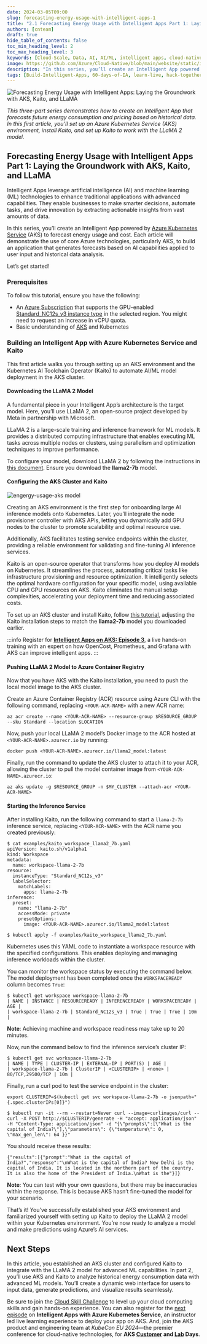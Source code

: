 ```yaml
---
date: 2024-03-05T09:00
slug: forecasting-energy-usage-with-intelligent-apps-1
title: "2.1 Forecasting Energy Usage with Intelligent Apps Part 1: Laying the Groundwork with AKS, Kaito, and LLaMA"
authors: [cnteam]
draft: true
hide_table_of_contents: false
toc_min_heading_level: 2
toc_max_heading_level: 3
keywords: [Cloud-Scale, Data, AI, AI/ML, intelligent apps, cloud-native, 60-days, enterprise apps, digital experiences, app modernization]
image: https://github.com/Azure/Cloud-Native/blob/main/website/static/img/ogImage.png
description: "In this series, you’ll create an Intelligent App powered by Azure Kubernetes Service (AKS) to forecast energy usage and cost." 
tags: [Build-Intelligent-Apps, 60-days-of-IA, learn-live, hack-together, community-buzz, ask-the-expert, azure-kubernetes-service, azure-functions, azure-openai, azure-container-apps, azure-cosmos-db, github-copilot, github-codespaces, github-actions]
---
```


<head> 
  <meta property="og:url" content="https://azure.github.io/cloud-native/60daysofia/forecasting-energy-usage-with-intelligent-apps-1"/>
  <meta property="og:type" content="website"/> 
  <meta property="og:title" content="Build Intelligent Apps | AI Apps on Azure"/> 
  <meta property="og:description" content="In this article, we’ll spotlight the success stories of some organizations that have leveraged Microsoft Azure to create and deploy intelligent apps in their workflows and products."/> 
  <meta property="og:image" content="https://github.com/Azure/Cloud-Native/blob/main/website/static/img/ogImage.png"/> 
  <meta name="twitter:url" content="https://azure.github.io/Cloud-Native/60daysofIA/forecasting-energy-usage-with-intelligent-apps-1" /> 
  <meta name="twitter:title" content="Build Intelligent Apps | AI Apps on Azure" />
 <meta name="twitter:description" content="In this article, we’ll spotlight the success stories of some organizations that have leveraged Microsoft Azure to create and deploy intelligent apps in their workflows and products." />
  <meta name="twitter:image" content="https://azure.github.io/Cloud-Native/img/ogImage.png" /> 
  <meta name="twitter:card" content="summary_large_image" /> 
  <meta name="twitter:creator" content="@devanshidiaries" /> 
  <link rel="canonical" href="https://azure.github.io/Cloud-Native/60daysofIA/forecasting-energy-usage-with-intelligent-apps-1" /> 
</head> 

<!-- End METADATA -->

![Forecasting Energy Usage with Intelligent Apps: Laying the Groundwork with AKS, Kaito, and LLaMA](../../static/img/60-days-of-ia/blogs/2024-03-05/2-1-1.jpg)

*This three-part series demonstrates how to create an Intelligent App that forecasts future energy consumption and pricing based on historical data. In this first article, you’ll set up an Azure Kubernetes Service (AKS) environment, install Kaito, and set up Kaito to work with the LLaMA 2 model.*

## Forecasting Energy Usage with Intelligent Apps Part 1: Laying the Groundwork with AKS, Kaito, and LLaMA

Intelligent Apps leverage artificial intelligence (AI) and machine learning (ML) technologies to enhance traditional applications with advanced capabilities. They enable businesses to make smarter decisions, automate tasks, and drive innovation by extracting actionable insights from vast amounts of data.

In this series, you’ll create an Intelligent App powered by [Azure Kubernetes Service](https://azure.microsoft.com/en-ca/products/kubernetes-service) (AKS) to forecast energy usage and cost. Each article will demonstrate the use of core Azure technologies, particularly AKS, to build an application that generates forecasts based on AI capabilities applied to user input and historical data analysis.

Let’s get started!

### Prerequisites

To follow this tutorial, ensure you have the following:

- An [Azure Subscription](https://azure.microsoft.com/en-us/free/search) that supports the GPU-enabled [Standard_NC12s_v3 instance type](https://learn.microsoft.com/en-us/azure/virtual-machines/ncv3-series) in the selected region. You might need to request an increase in vCPU quota.
 - Basic understanding of [AKS](https://azure.microsoft.com/en-us/products/kubernetes-service) and Kubernetes

### Building an Intelligent App with Azure Kubernetes Service and Kaito

This first article walks you through setting up an AKS environment and the Kubernetes AI Toolchain Operator (Kaito) to automate AI/ML model deployment in the AKS cluster.

#### Downloading the LLaMA 2 Model

A fundamental piece in your Intelligent App’s architecture is the target model. Here, you’ll use LLaMA 2, an open-source project developed by Meta in partnership with Microsoft.

LLaMA 2 is a large-scale training and inference framework for ML models. It provides a distributed computing infrastructure that enables executing ML tasks across multiple nodes or clusters, using parallelism and optimization techniques to improve performance.

To configure your model, download LLaMA 2 by following the instructions in [this document](https://github.com/Azure/kaito/tree/main/presets/models/llama2). Ensure you download the **llama2-7b** model.

#### Configuring the AKS Cluster and Kaito

![engergy-usage-aks model](../../static/img/60-days-of-ia/blogs/2024-03-05/2-1-2.jpg)

Creating an AKS environment is the first step for onboarding large AI inference models onto Kubernetes. Later, you’ll integrate the node provisioner controller with AKS APIs, letting you dynamically add GPU nodes to the cluster to promote scalability and optimal resource use.

Additionally, AKS facilitates testing service endpoints within the cluster, providing a reliable environment for validating and fine-tuning AI inference services.

Kaito is an open-source operator that transforms how you deploy AI models on Kubernetes. It streamlines the process, automating critical tasks like infrastructure provisioning and resource optimization. It intelligently selects the optimal hardware configuration for your specific model, using available CPU and GPU resources on AKS. Kaito eliminates the manual setup complexities, accelerating your deployment time and reducing associated costs.

To set up an AKS cluster and install Kaito, follow [this tutorial](https://github.com/Azure/kaito/blob/main/docs/installation.md), adjusting the Kaito installation steps to match the **llama2-7b** model you downloaded earlier.

:::info
Register for **[Intelligent Apps on AKS: Episode 3](https://aka.ms/learn-live-building-intelligent-apps-aks-ep3?ocid=buildia24_60days_blogs)**, a live hands-on training with an expert on how OpenCost, Prometheus, and Grafana with AKS can improve intelligent apps. 
:::

#### Pushing LLaMA 2 Model to Azure Container Registry

Now that you have AKS with the Kaito installation, you need to push the local model image to the AKS cluster.

Create an Azure Container Registry (ACR) resource using Azure CLI with the following command, replacing `<YOUR-ACR-NAME>` with a new ACR name:

```
az acr create --name <YOUR-ACR-NAME> --resource-group $RESOURCE_GROUP --sku Standard --location $LOCATION
```

Now, push your local LLaMA 2 model’s Docker image to the ACR hosted at `<YOUR-ACR-NAME>.azurecr.io` by running:

```
docker push <YOUR-ACR-NAME>.azurecr.io/llama2_model:latest
```

Finally, run the command to update the AKS cluster to attach it to your ACR, allowing the cluster to pull the model container image from `<YOUR-ACR-NAME>.azurecr.io`:

```
az aks update -g $RESOURCE_GROUP -n $MY_CLUSTER --attach-acr <YOUR-ACR-NAME>
```

#### Starting the Inference Service

After installing Kaito, run the following command to start a `llama-2-7b` inference service, replacing `<YOUR-ACR-NAME>` with the ACR name you created previously:

```
$ cat examples/kaito_workspace_llama2_7b.yaml
apiVersion: kaito.sh/v1alpha1
kind: Workspace
metadata:
  name: workspace-llama-2-7b
resource:
  instanceType: "Standard_NC12s_v3"
  labelSelector:
    matchLabels:
      apps: llama-2-7b
inference:
  preset:
    name: "llama-2-7b"
    accessMode: private
    presetOptions:
      image: <YOUR-ACR-NAME>.azurecr.io/llama2_model:latest

$ kubectl apply -f examples/kaito_workspace_llama2_7b.yaml
```

Kubernetes uses this YAML code to instantiate a workspace resource with the specified configurations. This enables deploying and managing inference workloads within the cluster.

You can monitor the workspace status by executing the command below. The model deployment has been completed once the `WORKSPACEREADY` column becomes `True`:

```
$ kubectl get workspace workspace-llama-2-7b 
| NAME | INSTANCE | RESOURCEREADY | INFERENCEREADY | WORKSPACEREADY | AGE |
| workspace-llama-2-7b | Standard_NC12s_v3 | True | True | True | 10m |
```

**Note**: Achieving machine and workspace readiness may take up to 20 minutes.

Now, run the command below to find the inference service’s cluster IP:

```
$ kubectl get svc workspace-llama-2-7b 
| NAME | TYPE | CLUSTER-IP | EXTERNAL-IP | PORT(S) | AGE |
| workspace-llama-2-7b | ClusterIP | <CLUSTERIP> | <none> | 80/TCP,29500/TCP | 10m |
```

Finally, run a curl pod to test the service endpoint in the cluster:

```
export CLUSTERIP=$(kubectl get svc workspace-llama-2-7b -o jsonpath="{.spec.clusterIPs[0]}")

$ kubectl run -it --rm --restart=Never curl --image=curlimages/curl -- curl -X POST http://$CLUSTERIP/generate -H "accept: application/json" -H "Content-Type: application/json" -d "{\"prompts\":[\"What is the capital of India?\"],\"parameters\": {\"temperature\": 0, \"max_gen_len\": 64 }}"
```

You should receive these results:

```
{"results":[{"prompt":"What is the capital of India?","response":"\nWhat is the capital of India? New Delhi is the capital of India. It is located in the northern part of the country. It is also the home of the President of India.\nWhat is the"}]}
```

**Note**: You can test with your own questions, but there may be inaccuracies within the response. This is because AKS hasn’t fine-tuned the model for your scenario.

That’s it! You’ve successfully established your AKS environment and familiarized yourself with setting up Kaito to deploy the LLaMA 2 model within your Kubernetes environment. You’re now ready to analyze a model and make predictions using Azure’s AI services.

## Next Steps

In this article, you established an AKS cluster and configured Kaito to integrate with the LLaMA 2 model for advanced ML capabilities. In part 2, you’ll use AKS and Kaito to analyze historical energy consumption data with advanced ML models. You’ll create a dynamic web interface for users to input data, generate predictions, and visualize results seamlessly.

Be sure to join the [Cloud Skill Challenge](https://azure.github.io/Cloud-Native/Build-IA/CloudSkills) to level up your cloud computing skills and gain hands-on experience. You can also register for the [next episode](https://aka.ms/learn-live-building-intelligent-apps-aks-ep3?ocid=buildia24_60days_blogs) on **Intelligent Apps with Azure Kubernetes Service**, an instructor led live learning experience to deploy your app on AKS. And, join the AKS product and engineering team at *KubeCon EU 2024*—the premier conference for cloud-native technologies, for **AKS [Customer](https://aka.ms/aks-day) and [Lab](https://aka.ms/aks-lab-day) Days**.